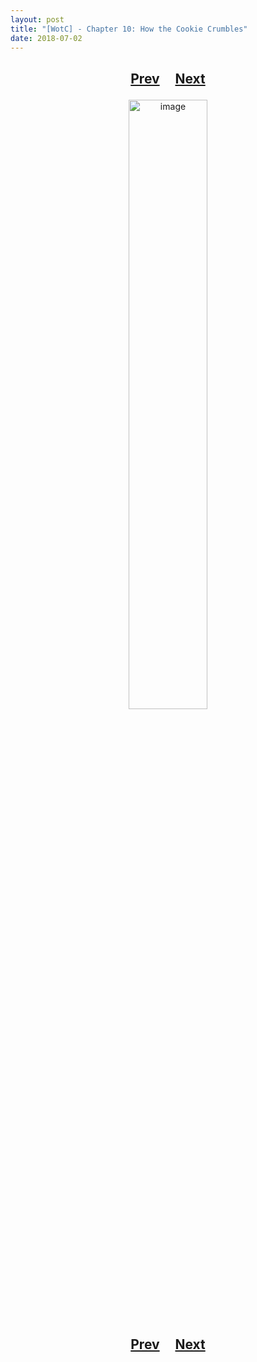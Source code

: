 ```yaml
---
layout: post
title: "[WotC] - Chapter 10: How the Cookie Crumbles"
date: 2018-07-02
---
```


<h2>
  <p style="text-align:center;">
    <a href="/wingsofthechorus/archive/2018/05/10/chapter9">Prev</a>
    &nbsp;&nbsp;&nbsp;
    <a href="/wingsofthechorus/archive/">Next</a>
  </p>
</h2>

<p style="text-align:center;">
  <img src="/wingsofthechorus/images/c10.png" width="50%" alt="image"/>
</p>

<h2>
  <p style="text-align:center;">
    <a href="/wingsofthechorus/archive/2018/05/10/chapter9">Prev</a>
    &nbsp;&nbsp;&nbsp;
    <a href="/wingsofthechorus/archive/">Next</a>
  </p>
</h2>
